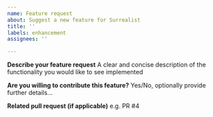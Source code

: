```yaml
---
name: Feature request
about: Suggest a new feature for Surrealist
title: ''
labels: enhancement
assignees: ''

---
```


**Describe your feature request**
A clear and concise description of the functionality you would like to see implemented

**Are you willing to contribute this feature?**
Yes/No, optionally provide further details...

**Related pull request (if applicable)**
e.g. PR #4
